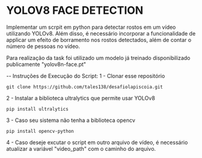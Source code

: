 # YOLOV8 FACE DETECTION


Implementar um scrpit em python para detectar rostos em um vídeo utilizando YOLOv8.
Além disso, é necessário incorporar a funcionalidade de applicar um efeito de borramento nos rostos detectados, além de contar o número de pessoas no vídeo.

Para realização da task foi utilizado um modelo já treinado disponibilizado publicamente "yolov8n-face.pt"

-- Instruções de Execução do Script:
1 - Clonar esse repositório

    git clone https://github.com/tales138/desafiolapiscoia.git

2 - Instalar a biblioteca ultralytics que permite usar YOLOv8

    pip install ultralytics
    
3 - Caso seu sistema não tenha a biblioteca opencv

    pip install opencv-python

4 - Caso deseje excutar o script em outro arquivo de vídeo, é necessário atualizar a variável "video_path" com o caminho do arquivo.
